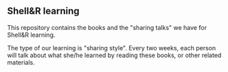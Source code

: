 ## Shell&R learning
This repository contains the books and the "sharing talks" we have for Shell&R learning.

The type of our learning is "sharing style". Every two weeks, each person will talk about what she/he learned by reading these books, or other related materials. 
